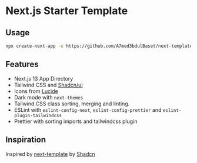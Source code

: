 # Next.js Starter Template

## Usage

```bash
npx create-next-app -e https://github.com/A7med3bdulBaset/next-template
```

## Features

-  Next.js 13 App Directory
-  Tailwind CSS and [Shadcn/ui](https://ui.shadcn.com)
-  Icons from [Lucide](https://lucide.dev)
-  Dark mode with `next-themes`
-  Tailwind CSS class sorting, merging and linting.
-  ESLint with `eslint-config-next`, `eslint-config-prettier` and `eslint-plugin-tailwindcss`
-  Prettier with sorting imports and tailwindcss plugin

## Inspiration

Inspired by [next-template](https://github.com/shadcn/next-template) by [Shadcn](https://github.com/shadcn)
